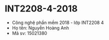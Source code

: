 # INT2208-4-2018
- Công nghệ phần mềm 2018 - lớp INT2208 4
- Họ tên: Nguyễn Hoàng Anh
- Mã sv: 15021380